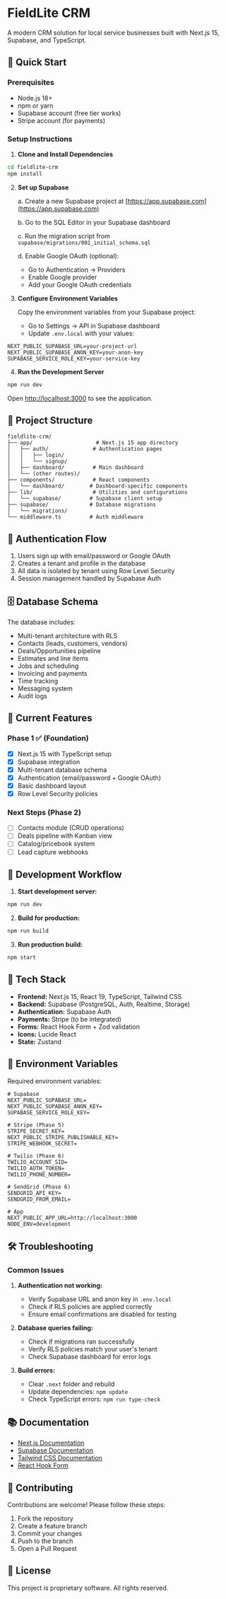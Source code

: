 # FieldLite CRM

A modern CRM solution for local service businesses built with Next.js 15, Supabase, and TypeScript.

## 🚀 Quick Start

### Prerequisites

- Node.js 18+
- npm or yarn
- Supabase account (free tier works)
- Stripe account (for payments)

### Setup Instructions

1. **Clone and Install Dependencies**
```bash
cd fieldlite-crm
npm install
```

2. **Set up Supabase**

   a. Create a new Supabase project at [https://app.supabase.com](https://app.supabase.com)

   b. Go to the SQL Editor in your Supabase dashboard

   c. Run the migration script from `supabase/migrations/001_initial_schema.sql`

   d. Enable Google OAuth (optional):
      - Go to Authentication → Providers
      - Enable Google provider
      - Add your Google OAuth credentials

3. **Configure Environment Variables**

   Copy the environment variables from your Supabase project:

   - Go to Settings → API in Supabase dashboard
   - Update `.env.local` with your values:

```env
NEXT_PUBLIC_SUPABASE_URL=your-project-url
NEXT_PUBLIC_SUPABASE_ANON_KEY=your-anon-key
SUPABASE_SERVICE_ROLE_KEY=your-service-key
```

4. **Run the Development Server**
```bash
npm run dev
```

Open [http://localhost:3000](http://localhost:3000) to see the application.

## 📁 Project Structure

```
fieldlite-crm/
├── app/                    # Next.js 15 app directory
│   ├── auth/              # Authentication pages
│   │   ├── login/
│   │   └── signup/
│   ├── dashboard/         # Main dashboard
│   └── (other routes)/
├── components/            # React components
│   └── dashboard/        # Dashboard-specific components
├── lib/                   # Utilities and configurations
│   └── supabase/         # Supabase client setup
├── supabase/             # Database migrations
│   └── migrations/
└── middleware.ts         # Auth middleware
```

## 🔐 Authentication Flow

1. Users sign up with email/password or Google OAuth
2. Creates a tenant and profile in the database
3. All data is isolated by tenant using Row Level Security
4. Session management handled by Supabase Auth

## 🗄️ Database Schema

The database includes:
- Multi-tenant architecture with RLS
- Contacts (leads, customers, vendors)
- Deals/Opportunities pipeline
- Estimates and line items
- Jobs and scheduling
- Invoicing and payments
- Time tracking
- Messaging system
- Audit logs

## 🎯 Current Features

### Phase 1 ✅ (Foundation)
- [x] Next.js 15 with TypeScript setup
- [x] Supabase integration
- [x] Multi-tenant database schema
- [x] Authentication (email/password + Google OAuth)
- [x] Basic dashboard layout
- [x] Row Level Security policies

### Next Steps (Phase 2)
- [ ] Contacts module (CRUD operations)
- [ ] Deals pipeline with Kanban view
- [ ] Catalog/pricebook system
- [ ] Lead capture webhooks

## 🚦 Development Workflow

1. **Start development server:**
```bash
npm run dev
```

2. **Build for production:**
```bash
npm run build
```

3. **Run production build:**
```bash
npm start
```

## 🔧 Tech Stack

- **Frontend:** Next.js 15, React 19, TypeScript, Tailwind CSS
- **Backend:** Supabase (PostgreSQL, Auth, Realtime, Storage)
- **Authentication:** Supabase Auth
- **Payments:** Stripe (to be integrated)
- **Forms:** React Hook Form + Zod validation
- **Icons:** Lucide React
- **State:** Zustand

## 📝 Environment Variables

Required environment variables:

```env
# Supabase
NEXT_PUBLIC_SUPABASE_URL=
NEXT_PUBLIC_SUPABASE_ANON_KEY=
SUPABASE_SERVICE_ROLE_KEY=

# Stripe (Phase 5)
STRIPE_SECRET_KEY=
NEXT_PUBLIC_STRIPE_PUBLISHABLE_KEY=
STRIPE_WEBHOOK_SECRET=

# Twilio (Phase 6)
TWILIO_ACCOUNT_SID=
TWILIO_AUTH_TOKEN=
TWILIO_PHONE_NUMBER=

# SendGrid (Phase 6)
SENDGRID_API_KEY=
SENDGRID_FROM_EMAIL=

# App
NEXT_PUBLIC_APP_URL=http://localhost:3000
NODE_ENV=development
```

## 🛠️ Troubleshooting

### Common Issues

1. **Authentication not working:**
   - Verify Supabase URL and anon key in `.env.local`
   - Check if RLS policies are applied correctly
   - Ensure email confirmations are disabled for testing

2. **Database queries failing:**
   - Check if migrations ran successfully
   - Verify RLS policies match your user's tenant
   - Check Supabase dashboard for error logs

3. **Build errors:**
   - Clear `.next` folder and rebuild
   - Update dependencies: `npm update`
   - Check TypeScript errors: `npm run type-check`

## 📚 Documentation

- [Next.js Documentation](https://nextjs.org/docs)
- [Supabase Documentation](https://supabase.com/docs)
- [Tailwind CSS Documentation](https://tailwindcss.com/docs)
- [React Hook Form](https://react-hook-form.com/)

## 🤝 Contributing

Contributions are welcome! Please follow these steps:

1. Fork the repository
2. Create a feature branch
3. Commit your changes
4. Push to the branch
5. Open a Pull Request

## 📄 License

This project is proprietary software. All rights reserved.
